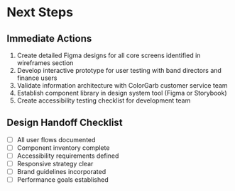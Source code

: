 # Next Steps

## Immediate Actions
1. Create detailed Figma designs for all core screens identified in wireframes section
2. Develop interactive prototype for user testing with band directors and finance users
3. Validate information architecture with ColorGarb customer service team
4. Establish component library in design system tool (Figma or Storybook)
5. Create accessibility testing checklist for development team

## Design Handoff Checklist
- [ ] All user flows documented
- [ ] Component inventory complete
- [ ] Accessibility requirements defined
- [ ] Responsive strategy clear
- [ ] Brand guidelines incorporated
- [ ] Performance goals established

